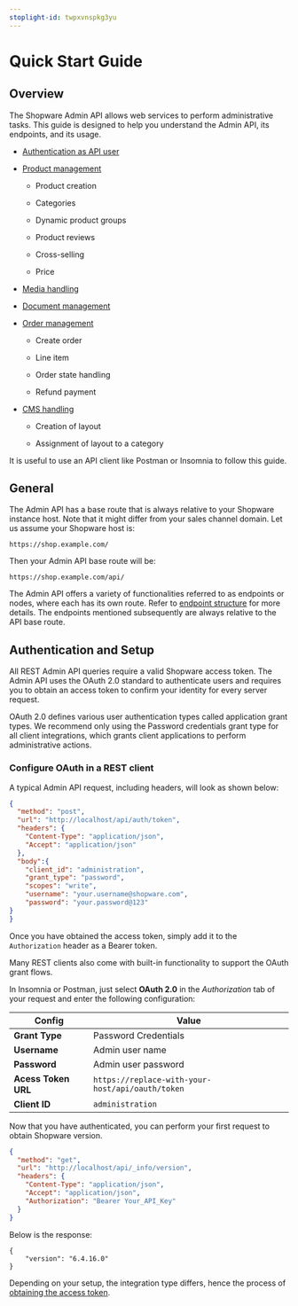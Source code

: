 ```yaml
---
stoplight-id: twpxvnspkg3yu
---
```


# Quick Start Guide

## Overview

The Shopware Admin API allows web services to perform administrative tasks. This guide is designed to help you understand the Admin API, its endpoints, and its usage.

* [Authentication as API user](01-introduction.md#authentication-and-setup)

* [Product management](02-product-management.md)

    * Product creation

    * Categories

    * Dynamic product groups

    * Product reviews

    * Cross-selling

    * Price

* [Media handling](03-media-handling.md)

* [Document management](04-document-management.md)

* [Order management](05-order-management.md)

    * Create order

    * Line item

    * Order state handling
    
    * Refund payment

* [CMS handling](06-cms-handling.md)

    * Creation of layout

    * Assignment of layout to a category

It is useful to use an API client like Postman or Insomnia to follow this guide.

## General

The Admin API has a base route that is always relative to your Shopware instance host. Note that it might differ from your sales channel domain. Let us assume your Shopware host is:

```
https://shop.example.com/
```

Then your Admin API base route will be:

```
https://shop.example.com/api/
```

The Admin API offers a variety of functionalities referred to as endpoints or nodes, where each has its own route. Refer to [endpoint structure](https://shopware.stoplight.io/docs/admin-api/ZG9jOjEyMzA1ODA5-endpoint-structure) for more details. The endpoints mentioned subsequently are always relative to the API base route.

## Authentication and Setup

All REST Admin API queries require a valid Shopware access token. The Admin API uses the OAuth 2.0 standard to authenticate users and requires you to obtain an access token to confirm your identity for every server request.

OAuth 2.0 defines various user authentication types called application grant types. We recommend only using the Password credentials grant type for all client integrations, which grants client applications to perform administrative actions.

### Configure OAuth in a REST client

A typical Admin API request, including headers, will look as shown below:

```json http
{
  "method": "post",
  "url": "http://localhost/api/auth/token",
  "headers": {
    "Content-Type": "application/json",
    "Accept": "application/json"
  },
  "body":{
    "client_id": "administration",
    "grant_type": "password",
    "scopes": "write",
    "username": "your.username@shopware.com",
    "password": "your.password@123"
}
}
```

Once you have obtained the access token, simply add it to the `Authorization` header as a Bearer token.

Many REST clients also come with built-in functionality to support the OAuth grant flows.

In Insomnia or Postman, just select **OAuth 2.0** in the *Authorization* tab of your request and enter the following configuration:

| Config              | Value                                             |
|-------------------- | ------------------------------------------------- |
| **Grant Type**      | Password Credentials               |
| **Username**        | Admin user name                                   |
| **Password**        | Admin user password                               |
| **Acess Token URL** | `https://replace-with-your-host/api/oauth/token`  |
| **Client ID**       | `administration`                                  |

Now that you have authenticated, you can perform your first request to obtain Shopware version.

```json http
{
  "method": "get",
  "url": "http://localhost/api/_info/version",
  "headers": {
    "Content-Type": "application/json",
    "Accept": "application/json",
    "Authorization": "Bearer Your_API_Key"
  }
}
```

Below is the response:

```
{
    "version": "6.4.16.0"
}
```

Depending on your setup, the integration type differs, hence the process of [obtaining the access token](https://shopware.stoplight.io/docs/admin-api/ZG9jOjEwODA3NjQx-authentication#obtain-an-access-token).
